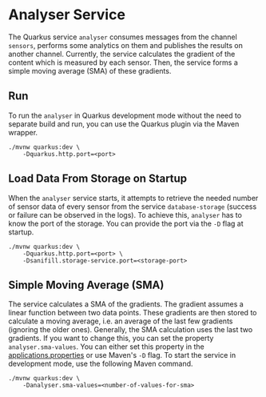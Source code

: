 # Analyser Service

The Quarkus service `analyser` consumes messages from the channel `sensors`, performs some analytics on them and 
publishes the results on another channel. Currently, the service calculates the gradient of the content which is 
measured by each sensor. Then, the service forms a simple moving average (SMA) of these gradients.

## Run

To run the `analyser` in Quarkus development mode without the need to separate build and run, you can use the Quarkus 
plugin via the Maven wrapper.

```shell script
./mvnw quarkus:dev \
    -Dquarkus.http.port=<port>
```

## Load Data From Storage on Startup

When the `analyser` service starts, it attempts to retrieve the needed number of sensor data of every sensor from the 
service `database-storage` (success or failure can be observed in the logs). To achieve this, `analyser` has to know the 
port of the storage. You can provide the port via the `-D` flag at startup.

```shell script
./mvnw quarkus:dev \
    -Dquarkus.http.port=<port> \
    -Dsanifill.storage-service.port=<storage-port>
```

## Simple Moving Average (SMA)

The service calculates a SMA of the gradients. The gradient assumes a linear function between two data points. These 
gradients are then stored to calculate a moving average, i.e. an average of the last few gradients (ignoring the older 
ones). Generally, the SMA calculation uses the last two gradients. If you want to change this, you can set the property 
`analyser.sma-values`. You can either set this property in the [applications.properties](src/main/resources/application.properties) 
or use Maven's `-D` flag. To start the service in development mode, use the following Maven command.

```shell script
./mvnw quarkus:dev \
    -Danalyser.sma-values=<number-of-values-for-sma>
```
